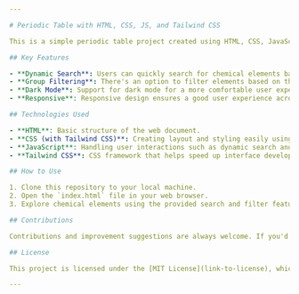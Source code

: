 ```yaml
---

# Periodic Table with HTML, CSS, JS, and Tailwind CSS

This is a simple periodic table project created using HTML, CSS, JavaScript, and Tailwind CSS. The project aims to provide an interactive and responsive interface for exploring chemical elements in the periodic table.

## Key Features

- **Dynamic Search**: Users can quickly search for chemical elements based on their names using the dynamic search box.
- **Group Filtering**: There's an option to filter elements based on their chemical groups.
- **Dark Mode**: Support for dark mode for a more comfortable user experience in low-light environments.
- **Responsive**: Responsive design ensures a good user experience across various devices, whether it's desktop, tablet, or mobile.

## Technologies Used

- **HTML**: Basic structure of the web document.
- **CSS (with Tailwind CSS)**: Creating layout and styling easily using Tailwind CSS utility classes.
- **JavaScript**: Handling user interactions such as dynamic search and group filtering.
- **Tailwind CSS**: CSS framework that helps speed up interface development with ready-to-use components and customizable styles.

## How to Use

1. Clone this repository to your local machine.
2. Open the `index.html` file in your web browser.
3. Explore chemical elements using the provided search and filter features.

## Contributions

Contributions and improvement suggestions are always welcome. If you'd like to contribute to this project, feel free to create a pull request with your proposed changes.

## License

This project is licensed under the [MIT License](link-to-license), which means you're free to use and modify this project as per your requirements.

---
```

